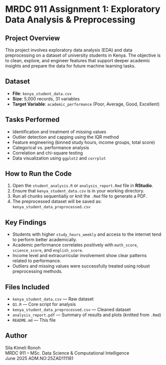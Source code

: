 # MRDC 911 Assignment 1: Exploratory Data Analysis & Preprocessing

##  Project Overview
This project involves exploratory data analysis (EDA) and data preprocessing on a dataset of university students in Kenya. The objective is to clean, explore, and engineer features that support deeper academic insights and prepare the data for future machine learning tasks.

##  Dataset
- **File**: `kenya_student_data.csv`
- **Size**: 5,000 records, 31 variables
- **Target Variable**: `academic_performance` (Poor, Average, Good, Excellent)

## Tasks Performed
- Identification and treatment of missing values
- Outlier detection and capping using the IQR method
- Feature engineering (binned study hours, income groups, total score)
- Categorical vs. performance analysis
- Correlation and chi-square testing
- Data visualization using `ggplot2` and `corrplot`

## How to Run the Code
1. Open the `student_analysis.R` or `analysis_report.Rmd` file in **RStudio**.
2. Ensure that `kenya_student_data.csv` is in your working directory.
3. Run all chunks sequentially or knit the `.Rmd` file to generate a PDF.
4. The preprocessed dataset will be saved as:  
   `kenya_student_data_preprocessed.csv`

## Key Findings
- Students with higher `study_hours_weekly` and access to the internet tend to perform better academically.
- Academic performance correlates positively with `math_score`, `science_score`, and `english_score`.
- Income level and extracurricular involvement show clear patterns related to performance.
- Outliers and missing values were successfully treated using robust preprocessing methods.

## Files Included
- `kenya_student_data.csv` — Raw dataset
- `Q1.R` — Core script for analysis
- `kenya_student_data_preprocessed.csv` — Cleaned dataset
- `analysis_report.pdf` — Summary of results and plots (knitted from `.Rmd`)
- `README.md` — This file

## Author
Sila Kimeli Ronoh  
MRDC 911 – MSc. Data Science & Computational Intelligence  
June 2025
ADM.NO:25ZAD111181
